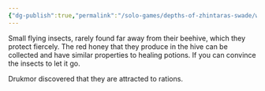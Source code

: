 ```yaml
---
{"dg-publish":true,"permalink":"/solo-games/depths-of-zhintaras-swade/world/megadungeon/f1-hellish-burrow/creatures/delkeheal/","noteIcon":""}
---
```


Small flying insects, rarely found far away from their beehive, which they protect fiercely.
The red honey that they produce in the hive can be collected and have similar properties to healing potions.
If you can convince the insects to let it go.

Drukmor discovered that they are attracted to rations.